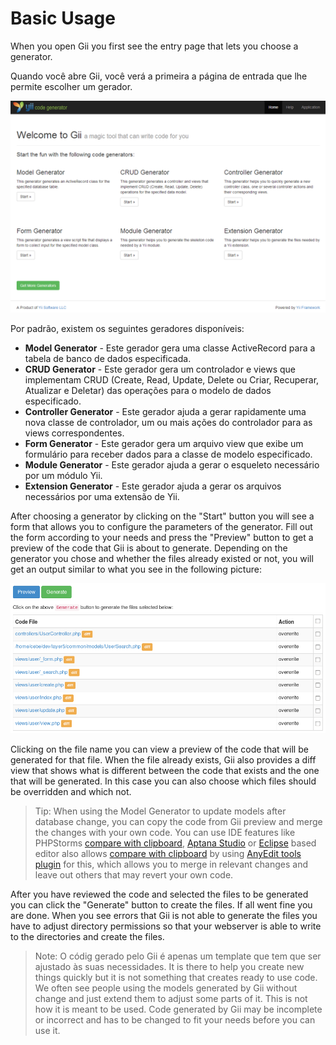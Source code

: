 Basic Usage
===========

When you open Gii you first see the entry page that lets you choose a generator.

Quando você abre Gii, você verá a primeira a página de entrada que lhe permite escolher um gerador.

![Gii entry page](images/gii-entry.png)

Por padrão, existem os seguintes geradores disponíveis:

- **Model Generator** - Este gerador gera uma classe ActiveRecord para a tabela de banco de dados especificada.
- **CRUD Generator** - Este gerador gera um controlador e views que implementam CRUD (Create, Read, Update, Delete ou Criar, Recuperar, Atualizar e Deletar) das 
	operações para o modelo de dados especificado.
- **Controller Generator** - Este gerador ajuda a gerar rapidamente uma nova classe de controlador, um ou mais
	ações do controlador para as views correspondentes.
- **Form Generator** - Este gerador gera um arquivo view que exibe um formulário para receber dados para a
	classe de modelo especificado.
- **Module Generator** - Este gerador ajuda a gerar o esqueleto necessário por um módulo Yii.
- **Extension Generator** - Este gerador ajuda a gerar os arquivos necessários por uma extensão de Yii.

After choosing a generator by clicking on the "Start" button you will see a form that allows you to configure the
parameters of the generator. Fill out the form according to your needs and press the "Preview" button to get a
preview of the code that Gii is about to generate. Depending on the generator you chose and whether the files
already existed or not, you will get an output similar to what you see in the following picture:

![Gii preview](images/gii-preview.png)

Clicking on the file name you can view a preview of the code that will be generated for that file.
When the file already exists, Gii also provides a diff view that shows what is different between the code that exists
and the one that will be generated. In this case you can also choose which files should be overridden and which not.

> Tip: When using the Model Generator to update models after database change, you can copy the code from Gii preview
  and merge the changes with your own code. You can use IDE features like PHPStorms
  [compare with clipboard](http://www.jetbrains.com/phpstorm/webhelp/comparing-files.html), [Aptana Studio](http://www.aptana.com/products/studio3/download) or [Eclipse](http://www.eclipse.org/pdt/) based editor also allows [compare with clipboard](http://andrei.gmxhome.de/anyedit/examples.html) by using [AnyEdit tools plugin](http://andrei.gmxhome.de/anyedit/) for this, which allows you to merge in relevant changes and leave out others that may revert your own code.
  

After you have reviewed the code and selected the files to be generated you can click the "Generate" button to create
the files. If all went fine you are done. When you see errors that Gii is not able to generate the files you have to
adjust directory permissions so that your webserver is able to write to the directories and create the files.

> Note: O códig gerado pelo Gii é apenas um template que tem que ser ajustado às suas necessidades. It is there
  to help you create new things quickly but it is not something that creates ready to use code.
  We often see people using the models generated by Gii without change and just extend them to adjust
  some parts of it. This is not how it is meant to be used. Code generated by Gii may be incomplete or incorrect
  and has to be changed to fit your needs before you can use it.
  
